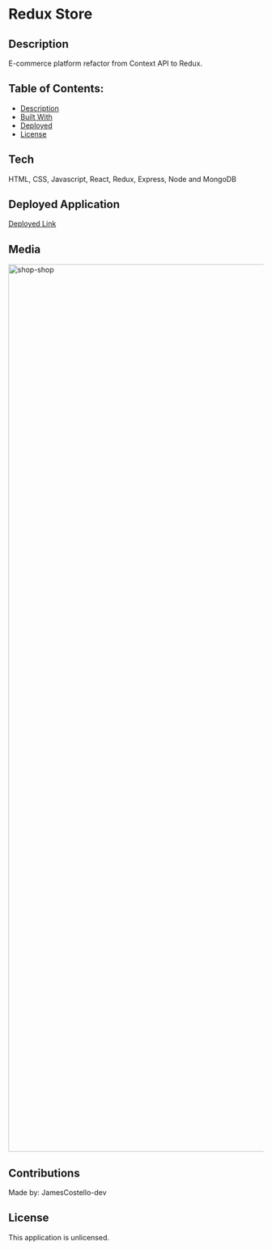 # Redux Store

## Description

E-commerce platform refactor from Context API to Redux.

## Table of Contents:

- [Description](#description)
- [Built With](#built-with)
- [Deployed](#repository)
- [License](#license)

## Tech

HTML, CSS, Javascript, React, Redux, Express, Node and MongoDB

## Deployed Application

[Deployed Link]()

## Media

<img width="1755" alt="shop-shop" src="https://user-images.githubusercontent.com/28774706/111087787-c229eb80-84e0-11eb-8be1-b9f960d4c1c2.png">

## Contributions

Made by: JamesCostello-dev

## License

This application is unlicensed.